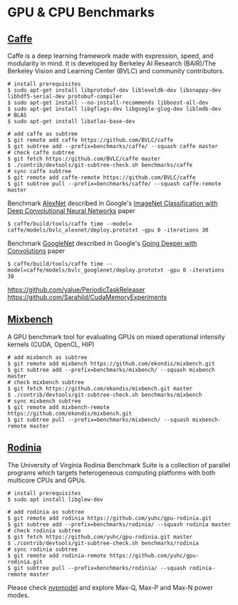 # GPU & CPU Benchmarks

## [Caffe](https://github.com/BVLC/caffe)
Caffe is a deep learning framework made with expression, speed, and modularity in mind. It is developed by Berkeley AI Research (BAIR)/The Berkeley Vision and Learning Center (BVLC) and community contributors.
```shell
# install prerequisites
$ sudo apt-get install libprotobuf-dev libleveldb-dev libsnappy-dev libhdf5-serial-dev protobuf-compiler
$ sudo apt-get install --no-install-recommends libboost-all-dev
$ sudo apt-get install libgflags-dev libgoogle-glog-dev liblmdb-dev
# BLAS
$ sudo apt-get install libatlas-base-dev

# add caffe as subtree
$ git remote add caffe https://github.com/BVLC/caffe
$ git subtree add --prefix=benchmarks/caffe/ --squash caffe master
# check caffe subtree
$ git fetch https://github.com/BVLC/caffe master
$ ./contrib/devtools/git-subtree-check.sh benchmarks/caffe
# sync caffe subtree
$ git remote add caffe-remote https://github.com/BVLC/caffe
$ git subtree pull --prefix=benchmarks/caffe/ --squash caffe-remote master
```

Benchmark [AlexNet](https://github.com/BVLC/caffe/tree/master/models/bvlc_alexnet) described in Google's [ImageNet Classification with Deep Convolutional Neural Networks](http://papers.nips.cc/paper/4824-imagenet-classification-with-deep-convolutional-neural-networks) paper
```shell
$ caffe/build/tools/caffe time --model= caffe/models/bvlc_alexnet/deploy.prototxt -gpu 0 -iterations 30
```
Benchmark [GoogleNet](https://github.com/BVLC/caffe/tree/master/models/bvlc_googlenet) described in Google's [Going Deeper with Convolutions](https://arxiv.org/abs/1409.4842) paper
```shell
$ caffe/build/tools/caffe time --model=caffe/models/bvlc_googlenet/deploy.prototxt -gpu 0 -iterations 30
```

https://github.com/yalue/PeriodicTaskReleaser
https://github.com/Sarahild/CudaMemoryExperiments


## [Mixbench](https://github.com/ekondis/mixbench)
A GPU benchmark tool for evaluating GPUs on mixed operational intensity kernels (CUDA, OpenCL, HIP)
```shell
# add mixbench as subtree
$ git remote add mixbench https://github.com/ekondis/mixbench.git
$ git subtree add --prefix=benchmarks/mixbench/ --squash mixbench master
# check mixbench subtree
$ git fetch https://github.com/ekondis/mixbench.git master
$ ./contrib/devtools/git-subtree-check.sh benchmarks/mixbench
# sync mixbench subtree
$ git remote add mixbench-remote https://github.com/ekondis/mixbench.git
$ git subtree pull --prefix=benchmarks/mixbench/ --squash mixbench-remote master
```


## [Rodinia](https://github.com/yuhc/gpu-rodinia.git)
The University of Virginia Rodinia Benchmark Suite is a collection of parallel programs which targets heterogeneous computing platforms with both multicore CPUs and GPUs.
```shell
# install prerequisites
$ sudo apt install libglew-dev

# add rodinia as subtree
$ git remote add rodinia https://github.com/yuhc/gpu-rodinia.git
$ git subtree add --prefix=benchmarks/rodinia/ --squash rodinia master
# check rodinia subtree
$ git fetch https://github.com/yuhc/gpu-rodinia.git master
$ ./contrib/devtools/git-subtree-check.sh benchmarks/rodinia
# sync rodinia subtree
$ git remote add rodinia-remote https://github.com/yuhc/gpu-rodinia.git
$ git subtree pull --prefix=benchmarks/rodinia/ --squash rodinia-remote master
```

Please check [nvpmodel](http://www.jetsonhacks.com/2017/03/24/caffe-deep-learning-framework-nvidia-jetson-tx2/) and explore Max-Q, Max-P and Max-N power modes.

